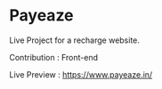 # Payeaze

Live Project for a recharge website.

Contribution : Front-end

Live Preview : https://www.payeaze.in/
